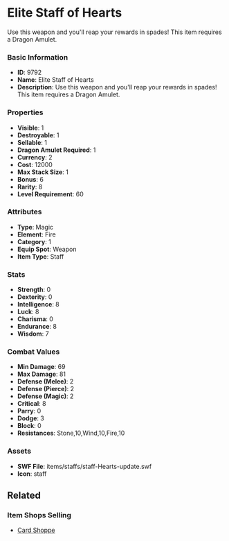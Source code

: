 # Elite Staff of Hearts

Use this weapon and you'll reap your rewards in spades! This item requires a Dragon Amulet.

### Basic Information

- **ID**: 9792
- **Name**: Elite Staff of Hearts
- **Description**: Use this weapon and you&#039;ll reap your rewards in spades! This item requires a Dragon Amulet.

### Properties

- **Visible**: 1
- **Destroyable**: 1
- **Sellable**: 1
- **Dragon Amulet Required**: 1
- **Currency**: 2
- **Cost**: 12000
- **Max Stack Size**: 1
- **Bonus**: 6
- **Rarity**: 8
- **Level Requirement**: 60

### Attributes

- **Type**: Magic
- **Element**: Fire
- **Category**: 1
- **Equip Spot**: Weapon
- **Item Type**: Staff

### Stats

- **Strength**: 0
- **Dexterity**: 0
- **Intelligence**: 8
- **Luck**: 8
- **Charisma**: 0
- **Endurance**: 8
- **Wisdom**: 7

### Combat Values

- **Min Damage**: 69
- **Max Damage**: 81
- **Defense (Melee)**: 2
- **Defense (Pierce)**: 2
- **Defense (Magic)**: 2
- **Critical**: 8
- **Parry**: 0
- **Dodge**: 3
- **Block**: 0
- **Resistances**: Stone,10,Wind,10,Fire,10

### Assets

- **SWF File**: items/staffs/staff-Hearts-update.swf
- **Icon**: staff

## Related

### Item Shops Selling

- [Card Shoppe](../item-shops/340-card-shoppe.md)

